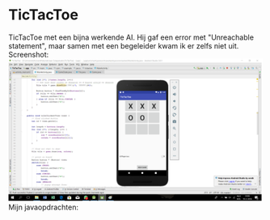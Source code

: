 # TicTacToe

TicTacToe met een bijna werkende AI. Hij gaf een error met "Unreachable statement", maar samen met een begeleider kwam ik er zelfs niet uit. 
Screenshot:
![alt text](https://github.com/JaccovanWijk/TicTacToe/blob/master/Screenshot.png)
Mijn javaopdrachten:
